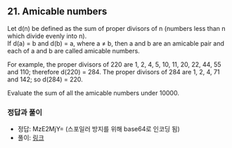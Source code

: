 ## 21. Amicable numbers

Let d(n) be defined as the sum of proper divisors of n (numbers less than n which divide evenly into n).<br>
If d(a) = b and d(b) = a, where a ≠ b, then a and b are an amicable pair and each of a and b are called amicable numbers.

For example, the proper divisors of 220 are 1, 2, 4, 5, 10, 11, 20, 22, 44, 55 and 110; therefore d(220) = 284. The proper divisors of 284 are 1, 2, 4, 71 and 142; so d(284) = 220.

Evaluate the sum of all the amicable numbers under 10000.

### 정답과 풀이

* 정답: MzE2MjY= (스포일러 방지를 위해 base64로 인코딩 됨)
* 풀이: [링크](./explanation.md)
